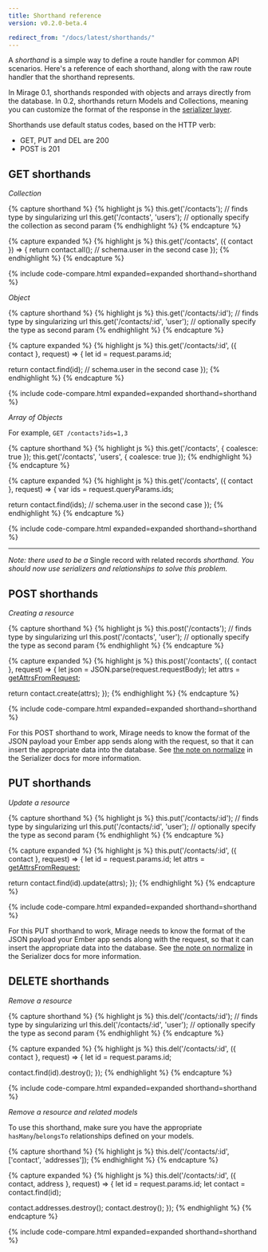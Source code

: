```yaml
---
title: Shorthand reference
version: v0.2.0-beta.4

redirect_from: "/docs/latest/shorthands/"
---
```


A *shorthand* is a simple way to define a route handler for common API scenarios. Here's a reference of each shorthand, along with the raw route handler that the shorthand represents.

In Mirage 0.1, shorthands responded with objects and arrays directly from the database. In 0.2, shorthands return Models and Collections, meaning you can customize the format of the response in the [serializer layer](../serializers).

Shorthands use default status codes, based on the HTTP verb:

  - GET, PUT and DEL are 200
  - POST is 201

## GET shorthands

*Collection*

{% capture shorthand %}
{% highlight js %}
this.get('/contacts');          // finds type by singularizing url
this.get('/contacts', 'users'); // optionally specify the collection as second param
{% endhighlight %}
{% endcapture %}

{% capture expanded %}
{% highlight js %}
this.get('/contacts', ({ contact }) => {
  return contact.all(); // schema.user in the second case
});
{% endhighlight %}
{% endcapture %}

{% include code-compare.html expanded=expanded shorthand=shorthand %}

*Object*

{% capture shorthand %}
{% highlight js %}
this.get('/contacts/:id');         // finds type by singularizing url
this.get('/contacts/:id', 'user'); // optionally specify the type as second param
{% endhighlight %}
{% endcapture %}

{% capture expanded %}
{% highlight js %}
this.get('/contacts/:id', ({ contact }, request) => {
  let id = request.params.id;

  return contact.find(id); // schema.user in the second case
});
{% endhighlight %}
{% endcapture %}

{% include code-compare.html expanded=expanded shorthand=shorthand %}

*Array of Objects*

For example, `GET /contacts?ids=1,3`

{% capture shorthand %}
{% highlight js %}
this.get('/contacts', { coalesce: true });
this.get('/contacts', 'users', { coalesce: true });
{% endhighlight %}
{% endcapture %}

{% capture expanded %}
{% highlight js %}
this.get('/contacts', ({ contact }, request) => {
  var ids = request.queryParams.ids;

  return contact.find(ids); // schema.user in the second case
});
{% endhighlight %}
{% endcapture %}

{% include code-compare.html expanded=expanded shorthand=shorthand %}

---

*Note: there used to be a* Single record with related records *shorthand. You should now use serializers and relationships to solve this problem.*

## POST shorthands

*Creating a resource*

{% capture shorthand %}
{% highlight js %}
this.post('/contacts');          // finds type by singularizing url
this.post('/contacts', 'user');  // optionally specify the type as second param
{% endhighlight %}
{% endcapture %}

{% capture expanded %}
{% highlight js %}
this.post('/contacts', ({ contact }, request) => {
  let json = JSON.parse(request.requestBody);
  let attrs = [getAttrsFromRequest](request);

  return contact.create(attrs);
});
{% endhighlight %}
{% endcapture %}

{% include code-compare.html expanded=expanded shorthand=shorthand %}

For this POST shorthand to work, Mirage needs to know the format of the JSON payload your Ember app sends along with the request, so that it can insert the appropriate data into the database. See [the note on normalize](../serializers/#normalizejson) in the Serializer docs for more information.

## PUT shorthands

*Update a resource*

{% capture shorthand %}
{% highlight js %}
this.put('/contacts/:id');          // finds type by singularizing url
this.put('/contacts/:id', 'user');  // optionally specify the type as second param
{% endhighlight %}
{% endcapture %}

{% capture expanded %}
{% highlight js %}
this.put('/contacts/:id', ({ contact }, request) => {
  let id = request.params.id;
  let attrs = [getAttrsFromRequest](request);

  return contact.find(id).update(attrs);
});
{% endhighlight %}
{% endcapture %}

{% include code-compare.html expanded=expanded shorthand=shorthand %}

For this PUT shorthand to work, Mirage needs to know the format of the JSON payload your Ember app sends along with the request, so that it can insert the appropriate data into the database. See [the note on normalize](../serializers/#normalizejson) in the Serializer docs for more information.

## DELETE shorthands

*Remove a resource*

{% capture shorthand %}
{% highlight js %}
this.del('/contacts/:id');          // finds type by singularizing url
this.del('/contacts/:id', 'user');  // optionally specify the type as second param
{% endhighlight %}
{% endcapture %}

{% capture expanded %}
{% highlight js %}
this.del('/contacts/:id', ({ contact }, request) => {
  let id = request.params.id;

  contact.find(id).destroy();
});
{% endhighlight %}
{% endcapture %}

{% include code-compare.html expanded=expanded shorthand=shorthand %}

*Remove a resource and related models*

To use this shorthand, make sure you have the appropriate `hasMany`/`belongsTo` relationships defined on your models.

{% capture shorthand %}
{% highlight js %}
this.del('/contacts/:id', ['contact', 'addresses']);
{% endhighlight %}
{% endcapture %}

{% capture expanded %}
{% highlight js %}
this.del('/contacts/:id', ({ contact, address }, request) => {
  let id = request.params.id;
  let contact = contact.find(id);

  contact.addresses.destroy();
  contact.destroy();
});
{% endhighlight %}
{% endcapture %}

{% include code-compare.html expanded=expanded shorthand=shorthand %}
